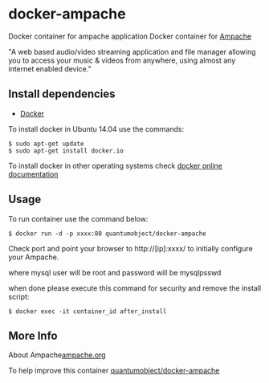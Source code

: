 # docker-ampache

Docker container for ampache application
Docker container for [Ampache][3]

"A web based audio/video streaming application and file manager allowing you to access your music & videos from anywhere, using almost any internet enabled device."

## Install dependencies

  - [Docker][2]

To install docker in Ubuntu 14.04 use the commands:

    $ sudo apt-get update
    $ sudo apt-get install docker.io

 To install docker in other operating systems check [docker online documentation][4]

## Usage

To run container use the command below:

    $ docker run -d -p xxxx:80 quantumobject/docker-ampache

Check port and point your browser to http://[ip]:xxxx/  to initially configure your Ampache.

where mysql user will be root and password will be mysqlpsswd

when done please execute this command for security and remove the install script:

    $ docker exec -it container_id after_install

## More Info

About Ampache[ampache.org][1]

To help improve this container [quantumobject/docker-ampache][5]

[1]:http://ampache.org/
[2]:https://www.docker.com
[3]:https://github.com/ampache/ampache/releases
[4]:http://docs.docker.com
[5]:https://github.com/QuantumObject/docker-ampache

